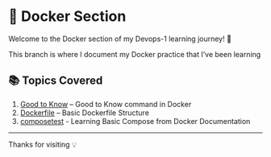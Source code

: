 # 🐳 Docker Section

Welcome to the Docker section of my Devops-1 learning journey! 🚀

This branch is where I document my Docker practice that I’ve been learning

## 📚 Topics Covered

1. [Good to Know](./Good_toKnow.md) – Good to Know command in Docker
2. [Dockerfile](./Dockerfile) – Basic Dockerfile Structure
3. [composetest](./composetest) - Learning Basic Compose from Docker Documentation

---
Thanks for visiting 💡